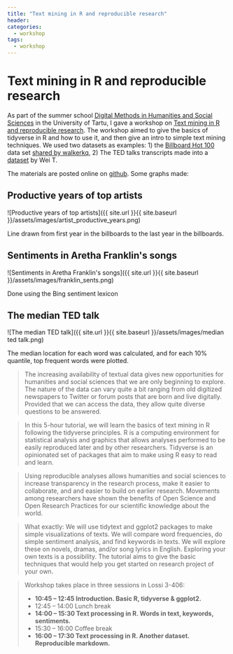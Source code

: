 ```yaml
---
title: "Text mining in R and reproducible research"
header:
categories:
  - workshop
tags:
  - workshop
---
```


Text mining in R and reproducible research
========================================

As part of the summer school [Digital Methods in Humanities and Social Sciences](https://digitalmethods.ut.ee/2019) in the University of Tartu, I gave a workshop on [Text mining in R and reproducible research](https://github.com/peeter-t2/TM-TartuSummer2019). The workshop aimed to give the basics of tidyverse in R and how to use it, and then give an intro to simple text mining techniques. We used two datasets as examples: 1) the [Billboard Hot 100](https://en.wikipedia.org/wiki/Billboard_Hot_100) data set [shared by walkerkq](https://github.com/walkerkq/musiclyrics), 2) The TED talks transcripts made into a [dataset](https://www.kaggle.com/goweiting/ted-talks-transcript) by Wei T.

The materials are posted online on [github](https://github.com/peeter-t2/TM-TartuSummer2019). Some graphs made:

## Productive years of top artists
![Productive years of top artists]({{ site.url }}{{ site.baseurl }}/assets/images/artist_productive_years.png)

Line drawn from first year in the billboards to the last year in the billboards.

## Sentiments in Aretha Franklin's songs
![Sentiments in Aretha Franklin's songs]({{ site.url }}{{ site.baseurl }}/assets/images/franklin_sents.png)

Done using the Bing sentiment lexicon

## The median TED talk
![The median TED talk]({{ site.url }}{{ site.baseurl }}/assets/images/median ted talk.png)

The median location for each word was calculated, and for each 10% quantile, top frequent words were plotted.


> The increasing availability of textual data gives new opportunities for humanities and social sciences that we are only beginning to explore. The nature of the data can vary quite a bit ranging from old digitized newspapers to Twitter or forum posts that are born and live digitally. Provided that we can access the data, they allow quite diverse questions to be answered.

> In this 5-hour tutorial, we will learn the basics of text mining in R following the tidyverse principles. R is a computing environment for statistical analysis and graphics that allows analyses performed to be easily reproduced later and by other researchers. Tidyverse is an opinionated set of packages that aim to make using R easy to read and learn.

> Using reproducible analyses allows humanities and social sciences to increase transparency in the research process, make it easier to collaborate, and and easier to build on earlier research. Movements among researchers have shown the benefits of Open Science and Open Research Practices for our scientific knowledge about the world.

> What exactly: We will use tidytext and ggplot2 packages to make simple visualizations of texts. We will compare word frequencies, do simple sentiment analysis, and find keywords in texts. We will explore these on novels, dramas, and/or song lyrics in English. Exploring your own texts is a possibility. The tutorial aims to give the basic techniques that would help you get started on research project of your own.


> Workshop takes place in three sessions in Lossi 3-406:
> - **10:45 – 12:45 Introduction. Basic R, tidyverse & ggplot2.**
> - 12:45 – 14:00 Lunch break
> - **14:00 – 15:30 Text processing in R. Words in text, keywords, sentiments.**
> - 15:30 – 16:00 Coffee break
> - **16:00 – 17:30 Text processing in R. Another dataset. Reproducible markdown.**
